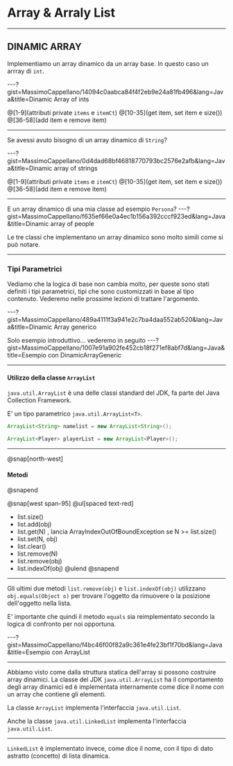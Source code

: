 # Array & Arraly List
---

## DINAMIC ARRAY
Implementiamo un array dinamico da un array base. In questo caso un arrray di `int`.

---?gist=MassimoCappellano/14094c0aabca84f4f2eb9e24a81fb496&lang=Java&title=Dinamic Array of ints

@[1-9](attributi private `items` e `itemCt`)
@[10-35](get item, set item e size())
@[36-58](add item e remove item)

---
Se avessi avuto bisogno di un array dinamico di `String`?

---?gist=MassimoCappellano/0d4dad68bf46818770793bc2576e2afb&lang=Java&title=Dinamic array of strings

@[1-9](attributi private `items` e `itemCt`)
@[10-35](get item, set item e size())
@[36-58](add item e remove item)

---
E un array dinamico di una mia classe ad esempio `Persona`?
---?gist=MassimoCappellano/f635ef66e0a4ec1b156a392cccf923ed&lang=Java&title=Dinamic array of people

Le tre classi che implementano un array dinamico sono molto simili come si può notare.

---
### Tipi Parametrici

Vediamo che la logica di base non cambia molto, per queste sono stati definiti i tipi parametrici, tipi che sono customizzati in base al tipo contenuto. Vederemo nelle prossime lezioni di trattare l'argomento.

---?gist=MassimoCappellano/489a4111f3a941e2c7ba4daa552ab520&lang=Java&title=Dinamic Array generico

Solo esempio introduttivo... vederemo in seguito
---?gist=MassimoCappellano/1007e91a902fe452cb18f271ef8abf7d&lang=Java&title=Esempio con DinamicArrayGeneric

---

#### Utilizzo della classe `ArrayList`

`java.util.ArrayList` è una delle classi standard del JDK, fa parte del Java Collection Framework.

E' un tipo parametrico `java.util.ArrayList<T>`. 

```java
ArrayList<String> namelist = new ArrayList<String>();

ArrayList<Player> playerList = new ArrayList<Player>();
```
---
@snap[north-west]
#### Metodi
@snapend

@snap[west span-95]
@ul[spaced text-red]
- list.size()
- list.add(obj)
- list.get(N) , lancia ArrayIndexOutOfBoundException se N >= list.size()
- list.set(N, obj)
- list.clear()
- list.remove(N)
- list.remove(obj)
- list.indexOf(obj)
@ulend
@snapend
---

Gli ultimi due metodi `list.remove(obj)` e `list.indexOf(obj)` utilizzano `obj.equals(Object o)` per trovare l'oggetto da rimuovere o la posizione dell'oggetto nella lista.

E' importante che quindi il metodo `equals` sia reimplementato secondo la logica di confronto per noi opportuna.

---?gist=MassimoCappellano/f4bc46f00f82a9c361e4fe23bf1f70bd&lang=Java&title=Esempio con ArrayList

---
Abbiamo visto come dalla struttura statica dell'array si possono costruire array dinamici. La classe del JDK `java.util.ArrayList` ha il comportamento degli array dinamici ed è implementata internamente come dice il nome con un array che contiene gli elementi.

La classe `ArrayList` implementa l'interfaccia `java.util.List`.

Anche la classe `java.util.LinkedList` implementa l'interfaccia `java.util.List`.

---

`LinkedList` è implementato invece, come dice il nome, con il tipo di dato astratto (concetto) di lista dinamica.





